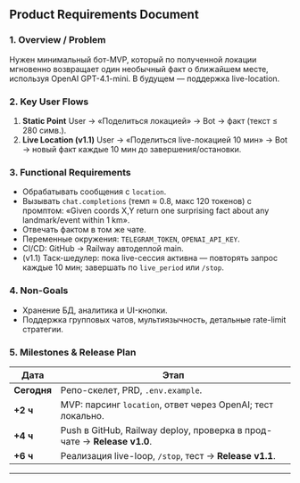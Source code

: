 ## Product Requirements Document

### 1. Overview / Problem

Нужен минимальный бот-MVP, который по полученной локации мгновенно возвращает один необычный факт о ближайшем месте, используя OpenAI GPT-4.1-mini. В будущем — поддержка live-location.

### 2. Key User Flows

1. **Static Point**
   User → «Поделиться локацией» → Bot → факт (текст ≤ 280 симв.).
2. **Live Location (v1.1)**
   User → «Поделиться live-локацией 10 мин» → Bot → новый факт каждые 10 мин до завершения/остановки.

### 3. Functional Requirements

* Обрабатывать сообщения с `location`.
* Вызывать `chat.completions` (темп ≈ 0.8, макс 120 токенов) с промптом:
  «Given coords X,Y return one surprising fact about any landmark/event within 1 km».
* Отвечать фактом в том же чате.
* Переменные окружения: `TELEGRAM_TOKEN`, `OPENAI_API_KEY`.
* CI/CD: GitHub → Railway автодеплой main.
* (v1.1) Таск-шедулер: пока live-сессия активна — повторять запрос каждые 10 мин; завершать по `live_period` или `/stop`.

### 4. Non-Goals

* Хранение БД, аналитика и UI-кнопки.
* Поддержка групповых чатов, мультиязычность, детальные rate-limit стратегии.

### 5. Milestones & Release Plan

| Дата        | Этап                                                                    |
| ----------- | ----------------------------------------------------------------------- |
| **Сегодня** | Репо-скелет, PRD, `.env.example`.                                       |
| **+2 ч**    | MVP: парсинг `location`, ответ через OpenAI; тест локально.             |
| **+4 ч**    | Push в GitHub, Railway deploy, проверка в прод-чате → **Release v1.0**. |
| **+6 ч**    | Реализация live-loop, `/stop`, тест → **Release v1.1**.                 |

---


